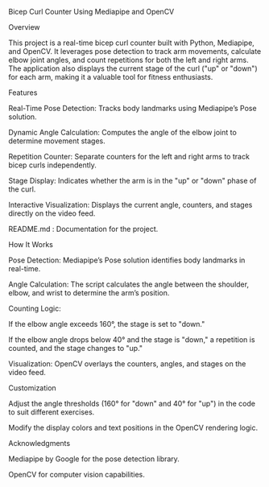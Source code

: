 Bicep Curl Counter Using Mediapipe and OpenCV

Overview

This project is a real-time bicep curl counter built with Python, Mediapipe, and OpenCV. It leverages pose detection to track arm movements, calculate elbow joint angles, and count repetitions for both the left and right arms. The application also displays the current stage of the curl ("up" or "down") for each arm, making it a valuable tool for fitness enthusiasts.

Features

Real-Time Pose Detection: Tracks body landmarks using Mediapipe’s Pose solution.

Dynamic Angle Calculation: Computes the angle of the elbow joint to determine movement stages.

Repetition Counter: Separate counters for the left and right arms to track bicep curls independently.

Stage Display: Indicates whether the arm is in the "up" or "down" phase of the curl.

Interactive Visualization: Displays the current angle, counters, and stages directly on the video feed.

README.md : Documentation for the project.

How It Works

Pose Detection: Mediapipe’s Pose solution identifies body landmarks in real-time.

Angle Calculation: The script calculates the angle between the shoulder, elbow, and wrist to determine the arm’s position.

Counting Logic:

If the elbow angle exceeds 160°, the stage is set to "down."

If the elbow angle drops below 40° and the stage is "down," a repetition is counted, and the stage changes to "up."

Visualization: OpenCV overlays the counters, angles, and stages on the video feed.

Customization

Adjust the angle thresholds (160° for "down" and 40° for "up") in the code to suit different exercises.

Modify the display colors and text positions in the OpenCV rendering logic.

Acknowledgments

Mediapipe by Google for the pose detection library.

OpenCV for computer vision capabilities.


